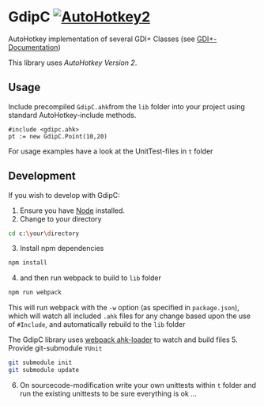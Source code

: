 # GdipC [![AutoHotkey2](https://img.shields.io/badge/Language-AutoHotkey2-red.svg)](https://autohotkey.com/)
AutoHotkey implementation of several GDI+ Classes (see [GDI+-Documentation](https://msdn.microsoft.com/en-us/library/windows/desktop/ms534487(v=vs.85).aspx))

This library uses *AutoHotkey Version 2*.

## Usage 

Include precompiled `GdipC.ahk`from the `lib` folder into your project using standard AutoHotkey-include methods.

```autohotkey
#include <gdipc.ahk>
pt := new GdipC.Point(10,20)
```

For usage examples have a look at the UnitTest-files in `t` folder

## Development

If you wish to develop with GdipC:
1. Ensure you have [Node](https://nodejs.org) installed.
2. Change to your directory
```bash
cd c:\your\directory
```
3. Install npm dependencies
```bash
npm install
```
4. and then run webpack to build to `lib` folder
```bash
npm run webpack
```
This will run webpack with the `-w` option (as specified in `package.json`), which will watch all included `.ahk` files for any change based upon the use of `#Include`, and automatically rebuild to the `lib` folder

The GdipC library uses [webpack ahk-loader](https://github.com/tariqporter/ahk-loader) to watch and build files
5. Provide git-submodule `YUnit` 
```bash
git submodule init
git submodule update
```
6. On sourcecode-modification write your own unittests within `t` folder and run the existing unittests to be sure everything is ok ...